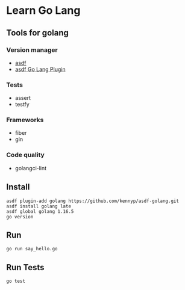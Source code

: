 
# Learn Go Lang 

## Tools for golang

### Version manager
- [asdf](https://github.com/asdf-vm/asdf)
- [asdf Go Lang Plugin](https://github.com/kennyp/asdf-golang)

### Tests
- assert
- testfy

### Frameworks
- fiber
- gin

### Code quality
- golangci-lint

## Install
    asdf plugin-add golang https://github.com/kennyp/asdf-golang.git
    asdf install golang late
    asdf global golang 1.16.5
    go version

## Run
    go run say_hello.go

## Run Tests
    go test